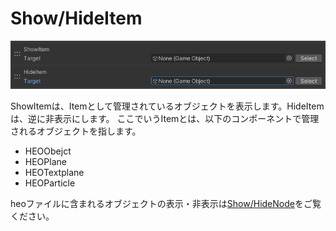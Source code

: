 
# Show/HideItem
![ShowHideItem](img/ShowHideItem.jpg)

ShowItemは、Itemとして管理されているオブジェクトを表示します。HideItemは、逆に非表示にします。
ここでいうItemとは、以下のコンポーネントで管理されるオブジェクトを指します。

- HEOObejct
- HEOPlane
- HEOTextplane
- HEOParticle

heoファイルに含まれるオブジェクトの表示・非表示は[Show/HideNode](ShowHideNode.md)をご覧ください。